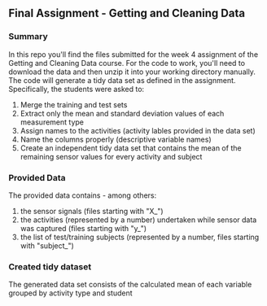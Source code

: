 ## Final Assignment - Getting and Cleaning Data

### Summary
In this repo you'll find the files submitted for the week 4 assignment of the Getting and Cleaning Data course.
For the code to work, you'll need to download the data and then unzip it into your working directory manually.
The code will generate a tidy data set as defined in the assignment.
Specifically, the students were asked to:

1. Merge the training and test sets
2. Extract only the mean and standard deviation values of each measurement type
3. Assign names to the activities (activity lables provided in the data set)
4. Name the columns properly (descriptive variable names) 
5. Create an independent tidy data set that contains the mean of the remaining sensor values
   for every activity and subject

### Provided Data
The provided data contains - among others:

1. the sensor signals (files starting with "X_")
2. the activities (represented by a number) undertaken while sensor data was captured (files starting with "y_")
3. the list of test/training subjects (represented by a number, files starting with "subject_")

### Created tidy dataset
The generated data set consists of the calculated mean of each variable grouped by activity type and student


